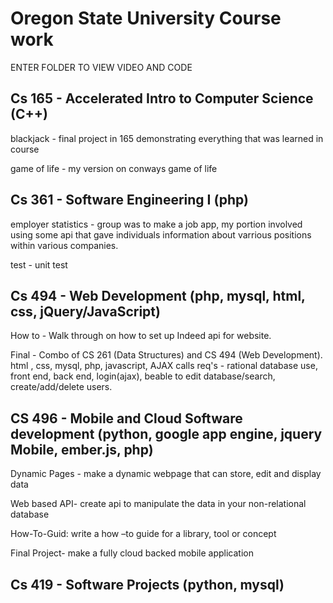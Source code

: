 # Oregon State University Course work

ENTER FOLDER TO VIEW VIDEO AND CODE

## Cs 165 - Accelerated Intro to Computer Science (C++) 

blackjack - final project in 165 demonstrating everything that was learned in course

game of life - my version on conways game of life

## Cs 361 - Software Engineering I (php) 

employer statistics - group was to make a job app, my portion involved using some api that gave individuals information about varrious positions within various companies.

test - unit test

## Cs 494 - Web Development (php, mysql, html, css, jQuery/JavaScript)

How to - Walk through on how to set up Indeed api for website.

Final - Combo of CS 261 (Data Structures) and CS 494 (Web Development). html , css, mysql, php, javascript, AJAX calls req's - rational database use, front end, back end, login(ajax), beable to edit database/search, create/add/delete users.

## CS 496 - Mobile and Cloud Software development (python, google app engine, jquery Mobile, ember.js, php) 

Dynamic Pages - make a dynamic webpage that can store, edit and display data

Web based API- create api to manipulate the data in your non-relational database

How-To-Guid: write a how –to guide for a library, tool or concept

Final Project- make a fully cloud backed mobile application

## Cs 419 - Software Projects (python, mysql) 


